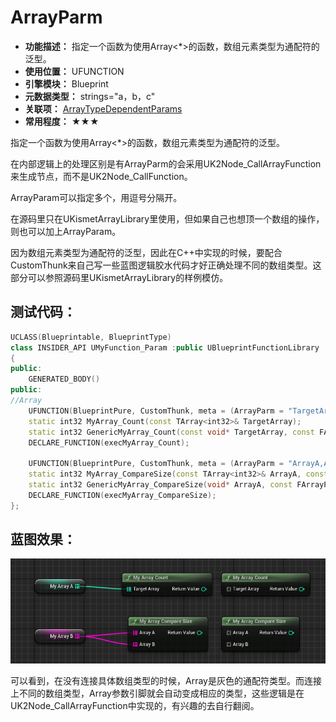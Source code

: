﻿# ArrayParm

- **功能描述：** 指定一个函数为使用Array<*>的函数，数组元素类型为通配符的泛型。
- **使用位置：** UFUNCTION
- **引擎模块：** Blueprint
- **元数据类型：** strings="a，b，c"
- **关联项：** [ArrayTypeDependentParams](../ArrayTypeDependentParams/ArrayTypeDependentParams.md)
- **常用程度：** ★★★

指定一个函数为使用Array<*>的函数，数组元素类型为通配符的泛型。

在内部逻辑上的处理区别是有ArrayParm的会采用UK2Node_CallArrayFunction来生成节点，而不是UK2Node_CallFunction。

ArrayParam可以指定多个，用逗号分隔开。

在源码里只在UKismetArrayLibrary里使用，但如果自己也想顶一个数组的操作，则也可以加上ArrayParam。

因为数组元素类型为通配符的泛型，因此在C++中实现的时候，要配合CustomThunk来自己写一些蓝图逻辑胶水代码才好正确处理不同的数组类型。这部分可以参照源码里UKismetArrayLibrary的样例模仿。

## 测试代码：

```cpp
UCLASS(Blueprintable, BlueprintType)
class INSIDER_API UMyFunction_Param :public UBlueprintFunctionLibrary
{
public:
	GENERATED_BODY()
public:
//Array
	UFUNCTION(BlueprintPure, CustomThunk, meta = (ArrayParm = "TargetArray"))
	static int32 MyArray_Count(const TArray<int32>& TargetArray);
	static int32 GenericMyArray_Count(const void* TargetArray, const FArrayProperty* ArrayProp);
	DECLARE_FUNCTION(execMyArray_Count);

	UFUNCTION(BlueprintPure, CustomThunk, meta = (ArrayParm = "ArrayA,ArrayB", ArrayTypeDependentParams = "ArrayB"))
	static int32 MyArray_CompareSize(const TArray<int32>& ArrayA, const TArray<int32>& ArrayB);
	static int32 GenericMyArray_CompareSize(void* ArrayA, const FArrayProperty* ArrayAProp, void* ArrayB, const FArrayProperty* ArrayBProp);
	DECLARE_FUNCTION(execMyArray_CompareSize);
};
```

## 蓝图效果：

![Untitled](Untitled.png)

可以看到，在没有连接具体数组类型的时候，Array是灰色的通配符类型。而连接上不同的数组类型，Array参数引脚就会自动变成相应的类型，这些逻辑是在UK2Node_CallArrayFunction中实现的，有兴趣的去自行翻阅。